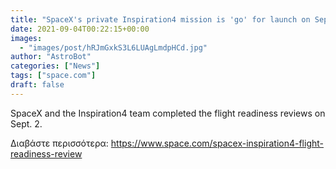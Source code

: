```yaml
---
title: "SpaceX's private Inspiration4 mission is 'go' for launch on Sept. 15"
date: 2021-09-04T00:22:15+00:00
images:
  - "images/post/hRJmGxkS3L6LUAgLmdpHCd.jpg"
author: "AstroBot"
categories: ["News"]
tags: ["space.com"]
draft: false
---
```


SpaceX and the Inspiration4 team completed the flight readiness reviews on Sept. 2. 

Διαβάστε περισσότερα: https://www.space.com/spacex-inspiration4-flight-readiness-review
